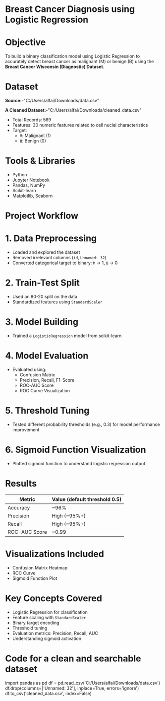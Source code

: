 # Breast Cancer Diagnosis using Logistic Regression

# Objective
To build a binary classification model using Logistic Regression to accurately detect breast cancer as malignant (M) or benign (B) using the **Breast Cancer Wisconsin (Diagnostic) Dataset**.

# Dataset
**Source:**-"C:/Users/alfai/Downloads/data.csv"

**A Cleaned Dataset:**-"C:/Users/alfai/Downloads/cleaned_data.csv"

- Total Records: 569
- Features: 30 numeric features related to cell nuclei characteristics
- Target:
  - `M`: Malignant (1)
  - `B`: Benign (0)

# Tools & Libraries
- Python
- Jupyter Notebook
- Pandas, NumPy
- Scikit-learn
- Matplotlib, Seaborn

# Project Workflow
# 1. **Data Preprocessing**
- Loaded and explored the dataset
- Removed irrelevant columns (`id`, `Unnamed: 32`)
- Converted categorical target to binary: `M` → 1, `B` → 0

# 2. **Train-Test Split**
- Used an 80-20 split on the data
- Standardized features using `StandardScaler`

# 3. **Model Building**
- Trained a `LogisticRegression` model from scikit-learn

# 4. **Model Evaluation**
- Evaluated using:
  - Confusion Matrix
  - Precision, Recall, F1-Score
  - ROC-AUC Score
  - ROC Curve Visualization

# 5. **Threshold Tuning**
- Tested different probability thresholds (e.g., 0.3) for model performance improvement

# 6. **Sigmoid Function Visualization**
- Plotted sigmoid function to understand logistic regression output

# Results

| Metric         | Value (default threshold 0.5) |
|----------------|-------------------------------|
| Accuracy       | ~96%                          |
| Precision      | High (~95%+)                  |
| Recall         | High (~95%+)                  |
| ROC-AUC Score  | ~0.99                         |

# Visualizations Included
- Confusion Matrix Heatmap
- ROC Curve
- Sigmoid Function Plot

# Key Concepts Covered
- Logistic Regression for classification
- Feature scaling with `StandardScaler`
- Binary target encoding
- Threshold tuning
- Evaluation metrics: Precision, Recall, AUC
- Understanding sigmoid activation
  
# Code for a clean and searchable dataset

import pandas as pd
df = pd.read_csv('C:/Users/alfai/Downloads/data.csv')
df.drop(columns=['Unnamed: 32'], inplace=True, errors='ignore')
df.to_csv('cleaned_data.csv', index=False)

